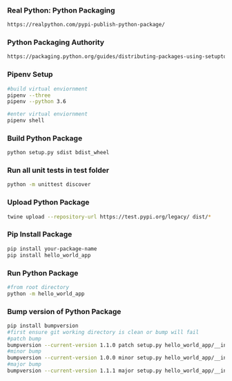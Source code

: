 ### Real Python: Python Packaging 
```bash
https://realpython.com/pypi-publish-python-package/
```

### Python Packaging Authority
```bash
https://packaging.python.org/guides/distributing-packages-using-setuptools/#distributing-packages
```

### Pipenv Setup
```bash
#build virtual enviornment
pipenv --three
pipenv --python 3.6

#enter virtual enviornment
pipenv shell
```

### Build Python Package
```bash
python setup.py sdist bdist_wheel
```

### Run all unit tests in test folder
```bash
python -m unittest discover
```

### Upload Python Package
```bash
twine upload --repository-url https://test.pypi.org/legacy/ dist/*
```

### Pip Install Package
```bash
pip install your-package-name
pip install hello_world_app
```

### Run Python Package
```bash
#from root directory
python -m hello_world_app
```

### Bump version of Python Package
```bash
pip install bumpversion
#first ensure git working directory is clean or bump will fail
#patch bump
bumpversion --current-version 1.1.0 patch setup.py hello_world_app/__init__.py
#minor bump
bumpversion --current-version 1.0.0 minor setup.py hello_world_app/__init__.py
#major bump
bumpversion --current-version 1.1.1 major setup.py hello_world_app/__init__.py
```




